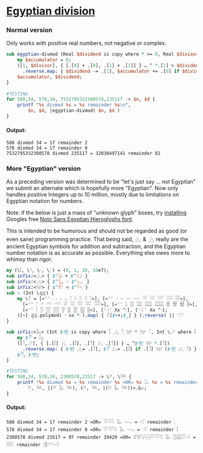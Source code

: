 [1]: https://rosettacode.org/wiki/Egyptian_division

# [Egyptian division][1]





### Normal version



Only works with positive real numbers, not negative or complex.

```perl
sub egyptian-divmod (Real $dividend is copy where * >= 0, Real $divisor where * > 0) {
    my $accumulator = 0;
    ([1, $divisor], { [.[0] + .[0], .[1] + .[1]] } … ^ *.[1] > $dividend)
      .reverse.map: { $dividend -= .[1], $accumulator += .[0] if $dividend >= .[1] }
    $accumulator, $dividend;
}
 
#TESTING
for 580,34, 578,34, 7532795332300578,235117 -> $n, $d {
    printf "%s divmod %s = %s remainder %s\n",
        $n, $d, |egyptian-divmod( $n, $d )
}
```

#### Output:
```
580 divmod 34 = 17 remainder 2
578 divmod 34 = 17 remainder 0
7532795332300578 divmod 235117 = 32038497141 remainder 81
```


### More "Egyptian" version



As a preceding version was determined to be "let's just say ... not Egyptian" we submit an alternate which is hopefully more "Egyptian". Now only handles positive Integers up to 10 million, mostly due to limitations on Egyptian notation for numbers.



Note: if the below is just a mass of "unknown glyph" boxes, try [installing](https://www.google.com/get/noto/help/install/) Googles free [Noto Sans Egyptian Hieroglyphs font](https://fonts.google.com/noto/fonts?noto.lang=egy_Egyp&amp;noto.script=Egyp).



This is intended to be humorous and should not be regarded as good (or even sane) programming practice. That being said, 𓂽 &amp; 𓂻 really are the ancient Egyptian symbols for addition and subtraction, and the Egyptian number notation is as accurate as possible. Everything else owes more to whimsy than rigor.

```perl
my (\𓄤, \𓄊, \𓎆, \𓄰) = (0, 1, 10, 10e7);
sub infix:<𓂽> { $^𓃠 + $^𓃟 }
sub infix:<𓂻> { $^𓃲 - $^𓆊 }
sub infix:<𓈝> { $^𓃕 < $^𓃢 }
sub 𓁶 (Int \𓆉) {
    my \𓁢 = [«'' 𓏺 𓏻 𓏼 𓏽 𓏾 𓏿 𓐀 𓐁 𓐂»], [«'' 𓎆 𓎏 𓎐 𓎑 𓎊 𓎋 𓎌 𓎍 𓎎»],
      [«'' 𓍢 𓍣 𓍤 𓍥 𓍦 𓍧 𓍨 𓍩 𓍪»], [«'' 𓆼 𓆽 𓆾 𓆿 𓇀 𓇁 𓇂 𓇃 𓇄»],
      [«'' 𓂭 𓂮 𓂯 𓂰 𓂱 𓂲 𓂳 𓂴 𓂵»], ['𓆐' Xx ^𓎆], ['𓁨' Xx ^𓎆];
    ([~] 𓆉.polymod( 𓎆 xx * ).map( { 𓁢[$++;$_] } ).reverse) || '𓄤'
}

sub infix:<𓅓> (Int $𓂀 is copy where 𓄤 𓂻 𓄊 𓈝 * 𓈝 𓄰, Int \𓌳 where 𓄤 𓈝 * 𓈝 𓄰) {
    my $𓎦 = 𓄤;
    ([𓄊,𓌳], { [.[𓄤] 𓂽 .[𓄤], .[𓄊] 𓂽 .[𓄊]] } … ^$𓂀 𓈝 *.[𓄊])
      .reverse.map: { $𓂀 𓂻= .[𓄊], $𓎦 𓂽= .[𓄤] if .[𓄊] 𓈝 ($𓂀 𓂽 𓄊) }
    $𓎦, $𓂀;
}

#TESTING
for 580,34, 578,34, 2300578,23517 -> \𓃾, \𓆙 {
    printf "%s divmod %s = %s remainder %s =OR= %s 𓅓 %s = %s remainder %s\n",
        𓃾, 𓆙, |(𓃾 𓅓 𓆙), (𓃾, 𓆙, |(𓃾 𓅓 𓆙))».&𓁶;
}
```

#### Output:
```
580 divmod 34 = 17 remainder 2 =OR= 𓍦𓎍 𓅓 𓎐𓏽 = 𓎆𓐀 remainder 𓏻
578 divmod 34 = 17 remainder 0 =OR= 𓍦𓎌𓐁 𓅓 𓎐𓏽 = 𓎆𓐀 remainder 𓄤
2300578 divmod 23517 = 97 remainder 19429 =OR= 𓁨𓁨𓆐𓆐𓆐𓍦𓎌𓐁 𓅓 𓂮𓆾𓍦𓎆𓐀 = 𓎎𓐀 remainder 𓂭𓇄𓍥𓎏𓐂
```
